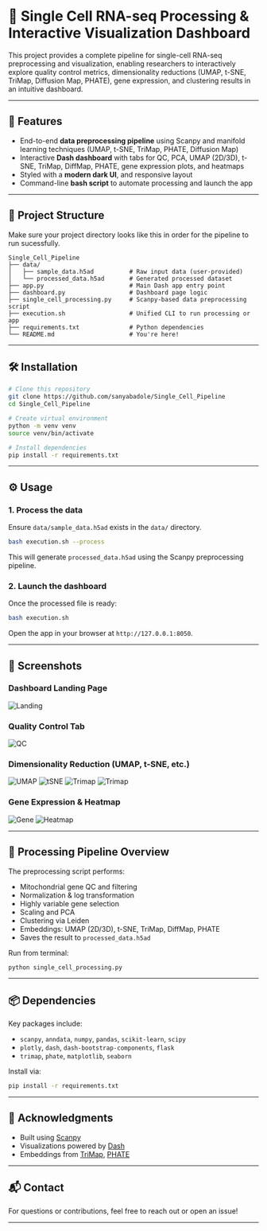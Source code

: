 # 🧬 Single Cell RNA-seq Processing & Interactive Visualization Dashboard

This project provides a complete pipeline for single-cell RNA-seq preprocessing and visualization, enabling researchers to interactively explore quality control metrics, dimensionality reductions (UMAP, t-SNE, TriMap, Diffusion Map, PHATE), gene expression, and clustering results in an intuitive dashboard.

---

## 🚀 Features

- End-to-end **data preprocessing pipeline** using Scanpy and manifold learning techniques (UMAP, t-SNE, TriMap, PHATE, Diffusion Map)
- Interactive **Dash dashboard** with tabs for QC, PCA, UMAP (2D/3D), t-SNE, TriMap, DiffMap, PHATE, gene expression plots, and heatmaps
- Styled with a **modern dark UI**, and responsive layout
- Command-line **bash script** to automate processing and launch the app

---

## 📁 Project Structure
Make sure your project directory looks like this in order for the pipeline to run sucessfully.
```
Single_Cell_Pipeline
├── data/
│   ├── sample_data.h5ad          # Raw input data (user-provided)
│   └── processed_data.h5ad       # Generated processed dataset
├── app.py                        # Main Dash app entry point
├── dashboard.py                  # Dashboard page logic
├── single_cell_processing.py     # Scanpy-based data preprocessing script
├── execution.sh                  # Unified CLI to run processing or app
├── requirements.txt              # Python dependencies
└── README.md                     # You're here!
```

---

## 🛠️ Installation

```bash
# Clone this repository
git clone https://github.com/sanyabadole/Single_Cell_Pipeline
cd Single_Cell_Pipeline

# Create virtual environment
python -m venv venv
source venv/bin/activate

# Install dependencies
pip install -r requirements.txt
```

---

## ⚙️ Usage

### 1. Process the data

Ensure `data/sample_data.h5ad` exists in the `data/` directory.

```bash
bash execution.sh --process
```

This will generate `processed_data.h5ad` using the Scanpy preprocessing pipeline.

### 2. Launch the dashboard

Once the processed file is ready:

```bash
bash execution.sh
```

Open the app in your browser at `http://127.0.0.1:8050`.

---

## 📸 Screenshots

### Dashboard Landing Page
![Landing](screenshots/home_page.png)

### Quality Control Tab
![QC](screenshots/qc.png)

### Dimensionality Reduction (UMAP, t-SNE, etc.)
![UMAP](screenshots/umap_3d.png)
![tSNE](screenshots/tsne.png)
![Trimap](screenshots/trimap.png)
![Trimap](screenshots/phate.png)

### Gene Expression & Heatmap
![Gene](screenshots/gene_expression.png)
![Heatmap](screenshots/heatmap.png)

---

## 🧪 Processing Pipeline Overview

The preprocessing script performs:

- Mitochondrial gene QC and filtering
- Normalization & log transformation
- Highly variable gene selection
- Scaling and PCA
- Clustering via Leiden
- Embeddings: UMAP (2D/3D), t-SNE, TriMap, DiffMap, PHATE
- Saves the result to `processed_data.h5ad`

Run from terminal:
```bash
python single_cell_processing.py
```

---

## 📦 Dependencies

Key packages include:

- `scanpy`, `anndata`, `numpy`, `pandas`, `scikit-learn`, `scipy`
- `plotly`, `dash`, `dash-bootstrap-components`, `flask`
- `trimap`, `phate`, `matplotlib`, `seaborn`

Install via:
```bash
pip install -r requirements.txt
```

---

## 🤝 Acknowledgments

- Built using [Scanpy](https://scanpy.readthedocs.io/en/stable/)
- Visualizations powered by [Dash](https://dash.plotly.com/)
- Embeddings from [TriMap](https://github.com/eamid/trimap), [PHATE](https://github.com/KrishnaswamyLab/PHATE)

---

## 📬 Contact

For questions or contributions, feel free to reach out or open an issue!

---
